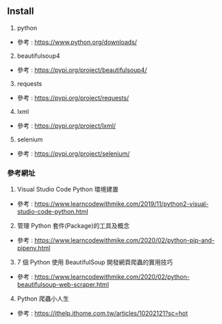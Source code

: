 ## Install

1. python

- 參考 : https://www.python.org/downloads/

2. beautifulsoup4

- 參考 : https://pypi.org/project/beautifulsoup4/

3. requests

- 參考 : https://pypi.org/project/requests/

4. lxml

- 參考 : https://pypi.org/project/lxml/

5. selenium

- 參考 : https://pypi.org/project/selenium/

### 參考網址

1. Visual Studio Code Python 環境建置

- 參考 : https://www.learncodewithmike.com/2019/11/python2-visual-studio-code-python.html

2. 管理 Python 套件(Package)的工具及概念

- 參考 : https://www.learncodewithmike.com/2020/02/python-pip-and-pipenv.html

3. 7 個 Python 使用 BeautifulSoup 開發網頁爬蟲的實用技巧

- 參考 : https://www.learncodewithmike.com/2020/02/python-beautifulsoup-web-scraper.html

4. Python 爬蟲小人生

- 參考 : https://ithelp.ithome.com.tw/articles/10202121?sc=hot
